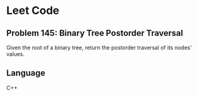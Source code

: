 # Leet Code
## Problem 145: Binary Tree Postorder Traversal

Given the root of a binary tree, return the postorder traversal of its nodes' values.

## Language
C++

